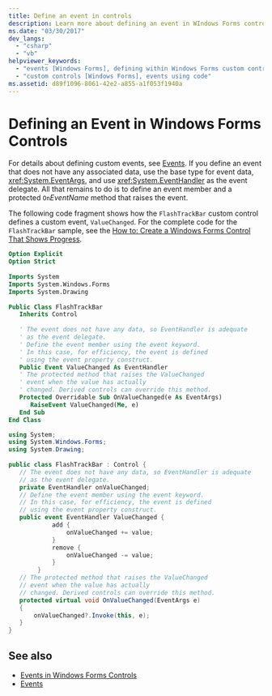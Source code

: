 ```yaml
---
title: Define an event in controls
description: Learn more about defining an event in WIndows Forms controls by using EventArgs and EventHandler.   
ms.date: "03/30/2017"
dev_langs: 
  - "csharp"
  - "vb"
helpviewer_keywords: 
  - "events [Windows Forms], defining within Windows Forms custom controls"
  - "custom controls [Windows Forms], events using code"
ms.assetid: d89f1096-8061-42e2-a855-a1f053f1940a
---
```

# Defining an Event in Windows Forms Controls

For details about defining custom events, see [Events](/dotnet/standard/events/index). If you define an event that does not have any associated data, use the base type for event data, <xref:System.EventArgs>, and use <xref:System.EventHandler> as the event delegate. All that remains to do is to define an event member and a protected `On`*EventName* method that raises the event.  
  
 The following code fragment shows how the `FlashTrackBar` custom control defines a custom event, `ValueChanged`. For the complete code for the `FlashTrackBar` sample, see the [How to: Create a Windows Forms Control That Shows Progress](how-to-create-a-windows-forms-control-that-shows-progress.md).  
  
```vb  
Option Explicit  
Option Strict  
  
Imports System  
Imports System.Windows.Forms  
Imports System.Drawing  
  
Public Class FlashTrackBar  
   Inherits Control  
  
   ' The event does not have any data, so EventHandler is adequate
   ' as the event delegate.
   ' Define the event member using the event keyword.  
   ' In this case, for efficiency, the event is defined
   ' using the event property construct.  
   Public Event ValueChanged As EventHandler  
   ' The protected method that raises the ValueChanged
   ' event when the value has actually
   ' changed. Derived controls can override this method.
   Protected Overridable Sub OnValueChanged(e As EventArgs)  
      RaiseEvent ValueChanged(Me, e)  
   End Sub  
End Class  
```  
  
```csharp  
using System;  
using System.Windows.Forms;  
using System.Drawing;  
  
public class FlashTrackBar : Control {  
   // The event does not have any data, so EventHandler is adequate
   // as the event delegate.  
   private EventHandler onValueChanged;  
   // Define the event member using the event keyword.  
   // In this case, for efficiency, the event is defined
   // using the event property construct.  
   public event EventHandler ValueChanged {  
            add {  
                onValueChanged += value;  
            }  
            remove {  
                onValueChanged -= value;  
            }  
        }  
   // The protected method that raises the ValueChanged  
   // event when the value has actually
   // changed. Derived controls can override this method.
   protected virtual void OnValueChanged(EventArgs e)
   {  
       onValueChanged?.Invoke(this, e);  
   }  
}  
```  
  
## See also

- [Events in Windows Forms Controls](events-in-windows-forms-controls.md)
- [Events](/dotnet/standard/events/index)
